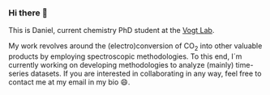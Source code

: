 ### Hi there 👋

This is Daniel, current chemistry PhD student at the [Vogt Lab](https://charlottevogtlab.net.technion.ac.il).

My work revolves around the (electro)conversion of CO<sub>2</sub> into other valuable products by employing spectroscopic methodologies. To this end, I´m currently working on developing methodologies to analyze (mainly) time-series datasets. If you are interested in collaborating in any way, feel free to contact me at my email in my bio 😄.

<!--
**sinausia/sinausia** is a ✨ _special_ ✨ repository because its `README.md` (this file) appears on your GitHub profile.

Here are some ideas to get you started:

- 🔭 I’m currently working on ...
- 🌱 I’m currently learning ...
- 👯 I’m looking to collaborate on ...
- 🤔 I’m looking for help with ...
- 💬 Ask me about ...
- 📫 How to reach me: ...
- 😄 Pronouns: ...
- ⚡ Fun fact: ...
-->
